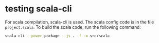 # testing scala-cli

For scala compilation, scala-cli is used. The scala config code is in the file
`project.scala`. To build the scala code, run the following command:

```bash
scala-cli --power package --js . -f -o src/scala
```
